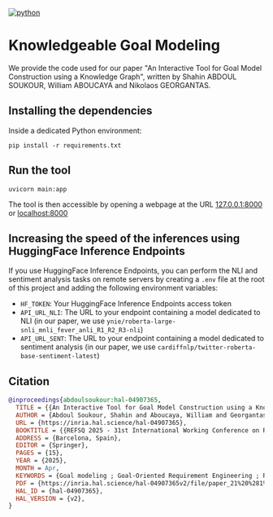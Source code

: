 [![python](https://img.shields.io/badge/python-3.9%20|%203.10%20|%203.11-blue.svg?style=flat&logo=python&logoColor=white)](https://www.python.org)

# Knowledgeable Goal Modeling

We provide the code used for our paper "An Interactive Tool for Goal Model Construction using a Knowledge Graph", written by Shahin ABDOUL SOUKOUR, William ABOUCAYA and Nikolaos GEORGANTAS.

## Installing the dependencies

Inside a dedicated Python environment:

```shell
pip install -r requirements.txt
```

## Run the tool

```shell
uvicorn main:app
```

The tool is then accessible by opening a webpage at the URL [127.0.0.1:8000](http://127.0.0.1:8000) or [localhost:8000](http://localhost:8000)

## Increasing the speed of the inferences using HuggingFace Inference Endpoints

If you use HuggingFace Inference Endpoints, you can perform the NLI and sentiment analysis tasks on remote servers by creating a `.env` file at the root of this project and adding the following environment variables:

- `HF_TOKEN`: Your HuggingFace Inference Endpoints access token
- `API_URL_NLI`: The URL to your endpoint containing a model dedicated to NLI (in our paper, we use `ynie/roberta-large-snli_mnli_fever_anli_R1_R2_R3-nli`)
- `API_URL_SENT`: The URL to your endpoint containing a model dedicated to sentiment analysis (in our paper, we use `cardiffnlp/twitter-roberta-base-sentiment-latest`)

## Citation

```bibtex
@inproceedings{abdoulsoukour:hal-04907365,
  TITLE = {{An Interactive Tool for Goal Model Construction using a Knowledge Graph}},
  AUTHOR = {Abdoul Soukour, Shahin and Aboucaya, William and Georgantas, Nikolaos},
  URL = {https://inria.hal.science/hal-04907365},
  BOOKTITLE = {{REFSQ 2025 - 31st International Working Conference on Requirement Engineering: Foundation for Software Quality}},
  ADDRESS = {Barcelona, Spain},
  EDITOR = {Springer},
  PAGES = {15},
  YEAR = {2025},
  MONTH = Apr,
  KEYWORDS = {Goal modeling ; Goal-Oriented Requirement Engineering ; Requirement Engineering ; Knowledge Graph ; Natural Language Processing ; Natural Language Inference ; Graph-to-Text ; Software Engineeering},
  PDF = {https://inria.hal.science/hal-04907365v2/file/paper_21%20%281%29.pdf},
  HAL_ID = {hal-04907365},
  HAL_VERSION = {v2},
}
``` 
